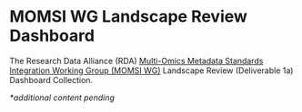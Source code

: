 # MOMSI WG Landscape Review Dashboard
The Research Data Alliance (RDA) [Multi-Omics Metadata Standards Integration Working Group (MOMSI WG)](https://www.rd-alliance.org/groups/multi-omics-metadata-standards-integration-momsi-wg) Landscape Review (Deliverable 1a) Dashboard Collection. 



_*additional content pending_

